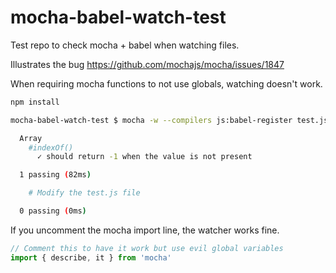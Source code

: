 # mocha-babel-watch-test

Test repo to check mocha + babel when watching files.

Illustrates the bug https://github.com/mochajs/mocha/issues/1847

When requiring mocha functions to not use globals, watching doesn't work.

```sh
npm install

mocha-babel-watch-test $ mocha -w --compilers js:babel-register test.js

  Array
    #indexOf()
      ✓ should return -1 when the value is not present

  1 passing (82ms)

	# Modify the test.js file

  0 passing (0ms)
```

If you uncomment the mocha import line, the watcher works fine.

```js
// Comment this to have it work but use evil global variables
import { describe, it } from 'mocha'
```
